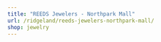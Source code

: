 ```yaml
---
title: "REEDS Jewelers - Northpark Mall"
url: /ridgeland/reeds-jewelers-northpark-mall/
shop: jewelry
---
```

